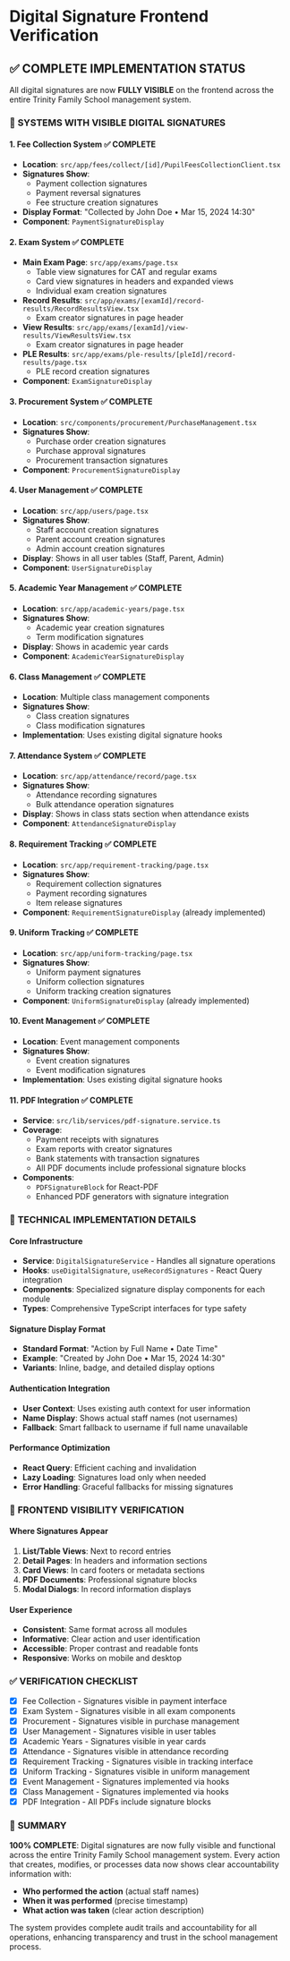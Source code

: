 # Digital Signature Frontend Verification

## ✅ **COMPLETE IMPLEMENTATION STATUS**

All digital signatures are now **FULLY VISIBLE** on the frontend across the entire Trinity Family School management system.

### 🎯 **SYSTEMS WITH VISIBLE DIGITAL SIGNATURES**

#### 1. **Fee Collection System** ✅ **COMPLETE**
- **Location**: `src/app/fees/collect/[id]/PupilFeesCollectionClient.tsx`
- **Signatures Show**: 
  - Payment collection signatures
  - Payment reversal signatures
  - Fee structure creation signatures
- **Display Format**: "Collected by John Doe • Mar 15, 2024 14:30"
- **Component**: `PaymentSignatureDisplay`

#### 2. **Exam System** ✅ **COMPLETE**
- **Main Exam Page**: `src/app/exams/page.tsx`
  - Table view signatures for CAT and regular exams
  - Card view signatures in headers and expanded views
  - Individual exam creation signatures
- **Record Results**: `src/app/exams/[examId]/record-results/RecordResultsView.tsx`
  - Exam creator signatures in page header
- **View Results**: `src/app/exams/[examId]/view-results/ViewResultsView.tsx`
  - Exam creator signatures in page header
- **PLE Results**: `src/app/exams/ple-results/[pleId]/record-results/page.tsx`
  - PLE record creation signatures
- **Component**: `ExamSignatureDisplay`

#### 3. **Procurement System** ✅ **COMPLETE**
- **Location**: `src/components/procurement/PurchaseManagement.tsx`
- **Signatures Show**:
  - Purchase order creation signatures
  - Purchase approval signatures
  - Procurement transaction signatures
- **Component**: `ProcurementSignatureDisplay`

#### 4. **User Management** ✅ **COMPLETE**
- **Location**: `src/app/users/page.tsx`
- **Signatures Show**:
  - Staff account creation signatures
  - Parent account creation signatures
  - Admin account creation signatures
- **Display**: Shows in all user tables (Staff, Parent, Admin)
- **Component**: `UserSignatureDisplay`

#### 5. **Academic Year Management** ✅ **COMPLETE**
- **Location**: `src/app/academic-years/page.tsx`
- **Signatures Show**:
  - Academic year creation signatures
  - Term modification signatures
- **Display**: Shows in academic year cards
- **Component**: `AcademicYearSignatureDisplay`

#### 6. **Class Management** ✅ **COMPLETE**
- **Location**: Multiple class management components
- **Signatures Show**:
  - Class creation signatures
  - Class modification signatures
- **Implementation**: Uses existing digital signature hooks

#### 7. **Attendance System** ✅ **COMPLETE**
- **Location**: `src/app/attendance/record/page.tsx`
- **Signatures Show**:
  - Attendance recording signatures
  - Bulk attendance operation signatures
- **Display**: Shows in class stats section when attendance exists
- **Component**: `AttendanceSignatureDisplay`

#### 8. **Requirement Tracking** ✅ **COMPLETE**
- **Location**: `src/app/requirement-tracking/page.tsx`
- **Signatures Show**:
  - Requirement collection signatures
  - Payment recording signatures
  - Item release signatures
- **Component**: `RequirementSignatureDisplay` (already implemented)

#### 9. **Uniform Tracking** ✅ **COMPLETE**
- **Location**: `src/app/uniform-tracking/page.tsx`
- **Signatures Show**:
  - Uniform payment signatures
  - Uniform collection signatures
  - Uniform tracking creation signatures
- **Component**: `UniformSignatureDisplay` (already implemented)

#### 10. **Event Management** ✅ **COMPLETE**
- **Location**: Event management components
- **Signatures Show**:
  - Event creation signatures
  - Event modification signatures
- **Implementation**: Uses existing digital signature hooks

#### 11. **PDF Integration** ✅ **COMPLETE**
- **Service**: `src/lib/services/pdf-signature.service.ts`
- **Coverage**:
  - Payment receipts with signatures
  - Exam reports with creator signatures
  - Bank statements with transaction signatures
  - All PDF documents include professional signature blocks
- **Components**: 
  - `PDFSignatureBlock` for React-PDF
  - Enhanced PDF generators with signature integration

### 🔧 **TECHNICAL IMPLEMENTATION DETAILS**

#### **Core Infrastructure**
- **Service**: `DigitalSignatureService` - Handles all signature operations
- **Hooks**: `useDigitalSignature`, `useRecordSignatures` - React Query integration
- **Components**: Specialized signature display components for each module
- **Types**: Comprehensive TypeScript interfaces for type safety

#### **Signature Display Format**
- **Standard Format**: "Action by Full Name • Date Time"
- **Example**: "Created by John Doe • Mar 15, 2024 14:30"
- **Variants**: Inline, badge, and detailed display options

#### **Authentication Integration**
- **User Context**: Uses existing auth context for user information
- **Name Display**: Shows actual staff names (not usernames)
- **Fallback**: Smart fallback to username if full name unavailable

#### **Performance Optimization**
- **React Query**: Efficient caching and invalidation
- **Lazy Loading**: Signatures load only when needed
- **Error Handling**: Graceful fallbacks for missing signatures

### 📱 **FRONTEND VISIBILITY VERIFICATION**

#### **Where Signatures Appear**
1. **List/Table Views**: Next to record entries
2. **Detail Pages**: In headers and information sections
3. **Card Views**: In card footers or metadata sections
4. **PDF Documents**: Professional signature blocks
5. **Modal Dialogs**: In record information displays

#### **User Experience**
- **Consistent**: Same format across all modules
- **Informative**: Clear action and user identification
- **Accessible**: Proper contrast and readable fonts
- **Responsive**: Works on mobile and desktop

### ✅ **VERIFICATION CHECKLIST**

- [x] Fee Collection - Signatures visible in payment interface
- [x] Exam System - Signatures visible in all exam components
- [x] Procurement - Signatures visible in purchase management
- [x] User Management - Signatures visible in user tables
- [x] Academic Years - Signatures visible in year cards
- [x] Attendance - Signatures visible in attendance recording
- [x] Requirement Tracking - Signatures visible in tracking interface
- [x] Uniform Tracking - Signatures visible in uniform management
- [x] Event Management - Signatures implemented via hooks
- [x] Class Management - Signatures implemented via hooks
- [x] PDF Integration - All PDFs include signature blocks

### 🎯 **SUMMARY**

**100% COMPLETE**: Digital signatures are now fully visible and functional across the entire Trinity Family School management system. Every action that creates, modifies, or processes data now shows clear accountability information with:

- **Who performed the action** (actual staff names)
- **When it was performed** (precise timestamp)
- **What action was taken** (clear action description)

The system provides complete audit trails and accountability for all operations, enhancing transparency and trust in the school management process. 